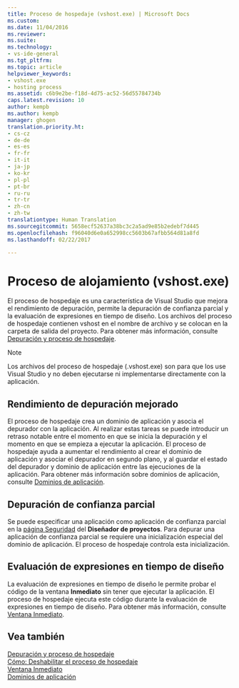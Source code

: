 ```yaml
---
title: Proceso de hospedaje (vshost.exe) | Microsoft Docs
ms.custom: 
ms.date: 11/04/2016
ms.reviewer: 
ms.suite: 
ms.technology:
- vs-ide-general
ms.tgt_pltfrm: 
ms.topic: article
helpviewer_keywords:
- vshost.exe
- hosting process
ms.assetid: c6b9e2be-f18d-4d75-ac52-56d55784734b
caps.latest.revision: 10
author: kempb
ms.author: kempb
manager: ghogen
translation.priority.ht:
- cs-cz
- de-de
- es-es
- fr-fr
- it-it
- ja-jp
- ko-kr
- pl-pl
- pt-br
- ru-ru
- tr-tr
- zh-cn
- zh-tw
translationtype: Human Translation
ms.sourcegitcommit: 5658ecf52637a38bc3c2a5ad9e85b2edebf7d445
ms.openlocfilehash: f96040d6e0a652998cc5603b67afbb564d81a8fd
ms.lasthandoff: 02/22/2017

---
```

# <a name="hosting-process-vshostexe"></a>Proceso de alojamiento (vshost.exe)
El proceso de hospedaje es una característica de Visual Studio que mejora el rendimiento de depuración, permite la depuración de confianza parcial y la evaluación de expresiones en tiempo de diseño. Los archivos del proceso de hospedaje contienen vshost en el nombre de archivo y se colocan en la carpeta de salida del proyecto. Para obtener más información, consulte [Depuración y proceso de hospedaje](../debugger/debugging-and-the-hosting-process.md).  
  
> [!NOTE]
>  Los archivos del proceso de hospedaje (.vshost.exe) son para que los use Visual Studio y no deben ejecutarse ni implementarse directamente con la aplicación.  
  
## <a name="improved-debugging-performance"></a>Rendimiento de depuración mejorado  
 El proceso de hospedaje crea un dominio de aplicación y asocia el depurador con la aplicación. Al realizar estas tareas se puede introducir un retraso notable entre el momento en que se inicia la depuración y el momento en que se empieza a ejecutar la aplicación. El proceso de hospedaje ayuda a aumentar el rendimiento al crear el dominio de aplicación y asociar el depurador en segundo plano, y al guardar el estado del depurador y dominio de aplicación entre las ejecuciones de la aplicación. Para obtener más información sobre dominios de aplicación, consulte [Dominios de aplicación](http://msdn.microsoft.com/Library/113a8bbf-6875-4a72-a49d-ca2d92e19cc8).  
  
## <a name="partial-trust-debugging"></a>Depuración de confianza parcial  
 Se puede especificar una aplicación como aplicación de confianza parcial en la [página Seguridad](../ide/reference/security-page-project-designer.md) del **Diseñador de proyectos**. Para depurar una aplicación de confianza parcial se requiere una inicialización especial del dominio de aplicación. El proceso de hospedaje controla esta inicialización.  
  
## <a name="design-time-expression-evaluation"></a>Evaluación de expresiones en tiempo de diseño  
 La evaluación de expresiones en tiempo de diseño le permite probar el código de la ventana **Inmediato** sin tener que ejecutar la aplicación. El proceso de hospedaje ejecuta este código durante la evaluación de expresiones en tiempo de diseño. Para obtener más información, consulte [Ventana Inmediato](../ide/reference/immediate-window.md).  
  
## <a name="see-also"></a>Vea también  
 [Depuración y proceso de hospedaje](../debugger/debugging-and-the-hosting-process.md)   
 [Cómo: Deshabilitar el proceso de hospedaje](../ide/how-to-disable-the-hosting-process.md)   
 [Ventana Inmediato](../ide/reference/immediate-window.md)   
 [Dominios de aplicación](http://msdn.microsoft.com/Library/113a8bbf-6875-4a72-a49d-ca2d92e19cc8)
